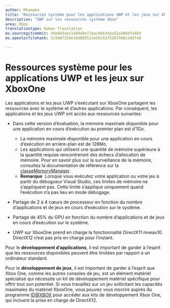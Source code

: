 ```yaml
---
author: Mtoepke
title: "Ressources système pour les applications UWP et les jeux sur XboxOne"
description: "UWP sur les ressources système Xbox"
area: Xbox
translationtype: Human Translation
ms.sourcegitcommit: 3de603aec1dd4d4e716acbbb3daa52a306dfa403
ms.openlocfilehash: 5c5947239e16d883511e56c62f5267568c3d5feb

---
```


# Ressources système pour les applications UWP et les jeux sur XboxOne

Les applications et les jeux UWP s’exécutant sur XboxOne partagent les ressources avec le système et d’autres applications. Par conséquent, les applications et les jeux UWP ont accès aux ressources suivantes:

* Dans cette version d’évaluation, la mémoire maximale disponible pour une application en cours d’exécution au premier plan est d’1Go.
    * La mémoire maximale disponible pour une application en cours d’exécution en arrière-plan est de 128Mo.
    * Les applications qui utilisent une quantité de mémoire supérieure à la quantité requise rencontreront des échecs d’allocation de mémoire. Pour en savoir plus sur la surveillance de la mémoire, consultez la documentation de référence sur la [classeMemoryManager](https://msdn.microsoft.com/library/windows/apps/windows.system.memorymanager.aspx).
    * **Remarque**&nbsp;&nbsp;Lorsque vous exécutez votre application ou votre jeu à partir du débogueur Visual Studio, ces limites de mémoire ne s’appliquent pas. Cette limite s’applique uniquement quand l’exécution n’a pas lieu en mode débogage.

* Partage de 2 à 4 cœurs de processeur en fonction du nombre d’applications et de jeux en cours d’exécution sur le système.

* Partage de 45% du GPU en fonction du nombre d’applications et de jeux en cours d’exécution sur le système.

* UWP sur XboxOne prend en charge la fonctionnalité DirectX11 niveau10. DirectX12 n’est pas pris en charge pour l’instant. 

Pour le **développement d’applications**, il est important de garder à l’esprit que les ressources disponibles peuvent être limitées par rapport à un ordinateur standard.

Pour le **développement de jeux**, il est important de garder à l’esprit que Xbox One, comme les autres consoles de jeu, est un élément matériel spécialisé qui nécessite un kit de développement matériel spécifique pour offrir tout son potentiel. Si vous travaillez sur un jeu sollicitant les capacités maximales du matériel XboxOne, vous pouvez vous inscrire auprès du programme [ID@XBOX](http://www.xbox.com/Developers/id) pour accéder aux kits de développement Xbox One, qui incluent la prise en charge de DirectX12.



<!--HONumber=Jul16_HO2-->


